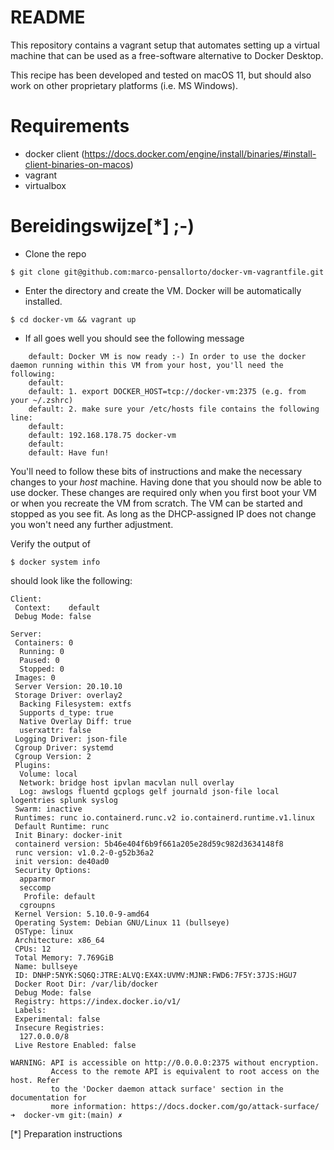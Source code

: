 # README

This repository contains a vagrant setup that automates setting up
a virtual machine that can be used as a free-software alternative
to Docker Desktop.

This recipe has been developed and tested on macOS 11, but should
also work on other proprietary platforms (i.e. MS Windows).

# Requirements

- docker client (https://docs.docker.com/engine/install/binaries/#install-client-binaries-on-macos)
- vagrant
- virtualbox

# Bereidingswijze[*] ;-)
- Clone the repo
```shell
$ git clone git@github.com:marco-pensallorto/docker-vm-vagrantfile.git
```

- Enter the directory and create the VM. Docker will be automatically installed.
```
$ cd docker-vm && vagrant up
```

- If all goes well you should see the following message
```shell
    default: Docker VM is now ready :-) In order to use the docker daemon running within this VM from your host, you'll need the following:
    default:
    default: 1. export DOCKER_HOST=tcp://docker-vm:2375 (e.g. from your ~/.zshrc)
    default: 2. make sure your /etc/hosts file contains the following line:
    default:
    default: 192.168.178.75 docker-vm
    default:
    default: Have fun!
```

You'll need to follow these bits of instructions and make the necessary changes to your *host* machine. 
Having done that you should now be able to use docker. These changes are required only when you first boot
your VM or when you recreate the VM from scratch. The VM can be started and stopped as you see fit. As long
as the DHCP-assigned IP does not change you won't need any further adjustment.

Verify the output of 
```shell
$ docker system info
```

should look like the following:
```
Client:
 Context:    default
 Debug Mode: false

Server:
 Containers: 0
  Running: 0
  Paused: 0
  Stopped: 0
 Images: 0
 Server Version: 20.10.10
 Storage Driver: overlay2
  Backing Filesystem: extfs
  Supports d_type: true
  Native Overlay Diff: true
  userxattr: false
 Logging Driver: json-file
 Cgroup Driver: systemd
 Cgroup Version: 2
 Plugins:
  Volume: local
  Network: bridge host ipvlan macvlan null overlay
  Log: awslogs fluentd gcplogs gelf journald json-file local logentries splunk syslog
 Swarm: inactive
 Runtimes: runc io.containerd.runc.v2 io.containerd.runtime.v1.linux
 Default Runtime: runc
 Init Binary: docker-init
 containerd version: 5b46e404f6b9f661a205e28d59c982d3634148f8
 runc version: v1.0.2-0-g52b36a2
 init version: de40ad0
 Security Options:
  apparmor
  seccomp
   Profile: default
  cgroupns
 Kernel Version: 5.10.0-9-amd64
 Operating System: Debian GNU/Linux 11 (bullseye)
 OSType: linux
 Architecture: x86_64
 CPUs: 12
 Total Memory: 7.769GiB
 Name: bullseye
 ID: DNHP:5NYK:SQ6Q:JTRE:ALVQ:EX4X:UVMV:MJNR:FWD6:7F5Y:37JS:HGU7
 Docker Root Dir: /var/lib/docker
 Debug Mode: false
 Registry: https://index.docker.io/v1/
 Labels:
 Experimental: false
 Insecure Registries:
  127.0.0.0/8
 Live Restore Enabled: false

WARNING: API is accessible on http://0.0.0.0:2375 without encryption.
         Access to the remote API is equivalent to root access on the host. Refer
         to the 'Docker daemon attack surface' section in the documentation for
         more information: https://docs.docker.com/go/attack-surface/
➜  docker-vm git:(main) ✗
```

[*] Preparation instructions
